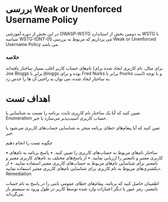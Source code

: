 # بررسی Weak or Unenforced Username Policy

در این بخش از دوره آموزشی OWASP-WSTG به دومین بخش از استاندارد WSTG با شناسه WSTG-IDNT-05 می پردازیم که مربوط به بررسی Weak or Unenforced Username Policy می باشد.
### خلاصه

نام‌های حساب کاربر اغلب بسیار ساختار یافته‌اند (‏برای مثال، نام کاربری ایجاد شده برای Joe Bloggs برابر با jbloggs بوده و برای Fred Nurks برابر با fnurks است) ‏و با توجه به ساختار ایجاد شده، می توان به راحتی آن ها را حدس زد.

# اهداف تست

تعیین کنید که آیا یک ساختار نام کاربری ثابت، برنامه را نسبت به شناسایی یا Enumeration حساب کاربری آسیب‌پذیر می‌سازد یا خیر.

تعین کنید که آیا پیغام‌های خطای برنامه منجر به شناسایی حساب‌های کاربری می‌شود یا خیر.

چگونه تست را انجام دهیم

• ساختار نام‌های مربوط به حساب‌های کاربری را تعیین کنید.
• پاسخ برنامه به نام‌های کاربری معتبر و نامعتبر را ارزیابی نمایید.
• از پاسخ‌های مختلف به نام‌های کاربری معتبر و نامعتبر برای شناسایی نام‌های مربوط به حساب‌های کاربری معتبر استفاده نمایید.
• از دیکشنری‌های مربوط به نام کاربری برای شناسایی نام‌های کاربری معتبر استفاده نمایید.
Remediation

اطمینان حاصل کنید که برنامه، پیغام‌های خطای عمومی ثابتی را در پاسخ به نام حساب نامعتبر، رمز عبور یا دیگر اعتبارات وارد شده توسط کاربر در طول ورود به سیستم باز می‌گرداند.
